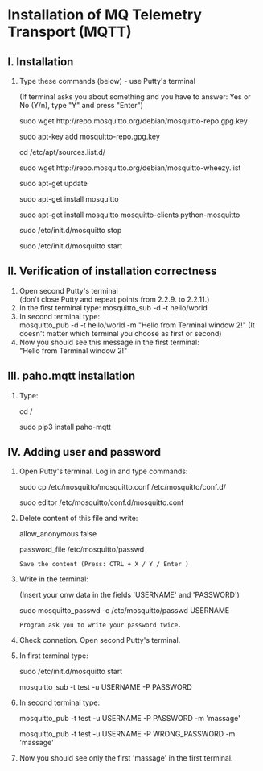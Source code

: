 # Installation of MQ Telemetry Transport (MQTT)
## I. Installation

<OL>
<LI><P> Type these commands (below) - use Putty's terminal</P>
       <P> (If terminal asks you about something and you have to answer: Yes or No (Y/n), type "Y" and press "Enter")</P></LI>

<P> sudo wget http://repo.mosquitto.org/debian/mosquitto-repo.gpg.key </P> 

<P> sudo apt-key add mosquitto-repo.gpg.key </P>

<P> cd /etc/apt/sources.list.d/ </P>

<P> sudo wget http://repo.mosquitto.org/debian/mosquitto-wheezy.list </P>

<P> sudo apt-get update </P>

<P> sudo apt-get install mosquitto </P>

<P> sudo apt-get install mosquitto mosquitto-clients python-mosquitto </P>

<P> sudo /etc/init.d/mosquitto stop </P>

<P> sudo /etc/init.d/mosquitto start </P>
</OL>

## II. Verification of installation correctness

<OL>
<LI> Open second Putty's terminal </LI>
	    (don't close Putty and repeat points from 2.2.9. to 2.2.11.)
<LI> In the first terminal type: mosquitto_sub -d -t hello/world </LI>
<LI> In second terminal type: </LI> 
	    mosquitto_pub -d -t hello/world -m "Hello from Terminal  window 2!"   
      (It doesn't matter which terminal you choose as first or second)
<LI> Now you should see this message in the first terminal: </LI>
	    "Hello from Terminal  window 2!"
</OL>

## III. paho.mqtt installation

<OL>
<LI><P>  Type: </P> </LI>
      <P> cd / </P>
	    <P> sudo pip3 install paho-mqtt</P>
</OL>

## IV. Adding user and password

<OL>
<LI><P> Open Putty's terminal. Log in and type commands:</P> </LI>

<P> sudo cp /etc/mosquitto/mosquitto.conf /etc/mosquitto/conf.d/ </P>

<P> sudo editor /etc/mosquitto/conf.d/mosquitto.conf </P>

<LI> <P>Delete content of this file and write:</P> </LI>

<P> allow_anonymous false </P>
<P> password_file /etc/mosquitto/passwd </P>

	Save the content (Press: CTRL + X / Y / Enter )

<LI>Write in the terminal: </LI>
	<P>(Insert your onw data in the fields 'USERNAME' and 'PASSWORD')</P>

<P> sudo mosquitto_passwd -c /etc/mosquitto/passwd USERNAME </P>

	Program ask you to write your password twice.

<LI><P> Check connetion. Open second Putty's terminal.</P> </LI>

<LI><P> In first terminal type:</P> </LI> 
	
<P> sudo /etc/init.d/mosquitto start </P>
<P> mosquitto_sub -t test -u USERNAME -P PASSWORD </P>

<LI><P> In second terminal type: </P></LI>

<P> mosquitto_pub -t test -u USERNAME -P PASSWORD -m 'massage' </P>

<P> mosquitto_pub -t test -u USERNAME -P WRONG_PASSWORD -m 'massage' </P>

<LI><P> Now you should see only the first 'massage' in the first terminal.</P> </LI>


</OL>



